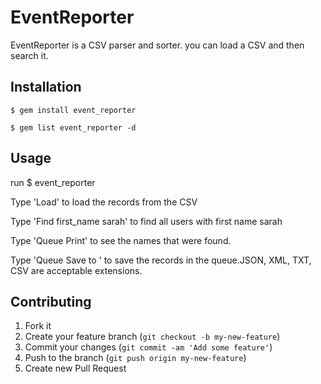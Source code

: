 # EventReporter

EventReporter is a CSV parser and sorter. you can load a CSV and then search it. 

## Installation

    $ gem install event_reporter

    $ gem list event_reporter -d

## Usage

run $ event_reporter

Type 'Load' to load the records from the CSV

Type 'Find first_name sarah' to find all users with first name sarah

Type 'Queue Print' to see the names that were found. 

Type 'Queue Save to <filename>' to save the records in the queue.JSON, XML, TXT, CSV are acceptable extensions. 

## Contributing

1. Fork it
2. Create your feature branch (`git checkout -b my-new-feature`)
3. Commit your changes (`git commit -am 'Add some feature'`)
4. Push to the branch (`git push origin my-new-feature`)
5. Create new Pull Request
